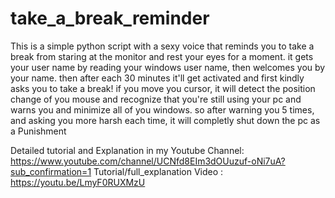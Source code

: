 # take_a_break_reminder
This is a simple python script with a sexy voice that reminds you to take a break from staring at the monitor and rest your eyes for a moment.
it gets your user name by reading your windows user name, then welcomes you by your name.
then after each 30 minutes it'll get activated and first kindly asks you to take a break!
if you move you cursor, it will detect the position change of you mouse and recognize that you're still using your pc and warns you and minimize all of you windows.
so after warning you 5 times, and asking you more harsh each time, it will completly shut down the pc as a Punishment

Detailed tutorial and Explanation in my Youtube Channel: 
https://www.youtube.com/channel/UCNfd8EIm3dOUuzuf-oNi7uA?sub_confirmation=1
Tutorial/full_explanation Video : https://youtu.be/LmyF0RUXMzU
